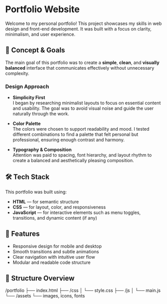 # Portfolio Website

Welcome to my personal portfolio! This project showcases my skills in web design and front-end development. It was built with a focus on clarity, minimalism, and user experience.

## 🌱 Concept & Goals

The main goal of this portfolio was to create a **simple**, **clean**, and **visually balanced** interface that communicates effectively without unnecessary complexity.

### Design Approach

- **Simplicity First**  
  I began by researching minimalist layouts to focus on essential content and usability. The goal was to avoid visual noise and guide the user naturally through the work.

- **Color Palette**  
  The colors were chosen to support readability and mood. I tested different combinations to find a palette that felt personal but professional, ensuring enough contrast and harmony.

- **Typography & Composition**  
  Attention was paid to spacing, font hierarchy, and layout rhythm to create a balanced and aesthetically pleasing composition.

## 🛠️ Tech Stack

This portfolio was built using:

- **HTML** — for semantic structure  
- **CSS** — for layout, color, and responsiveness  
- **JavaScript** — for interactive elements such as menu toggles, transitions, and dynamic content (if any)

## 🚀 Features

- Responsive design for mobile and desktop  
- Smooth transitions and subtle animations  
- Clear navigation with intuitive user flow  
- Modular and readable code structure

## 📁 Structure Overview
/portfolio
├── index.html
├── /css
│ └── style.css
├── /js
│ └── main.js
└── /assets
└── images, icons, fonts

